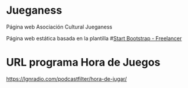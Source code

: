 # Jueganess
Página web Asociación Cultural Jueganess

Página web estática basada en la plantilla #[Start Bootstrap - Freelancer](https://startbootstrap.com/template-overviews/freelancer/)

 # URL programa Hora de Juegos
 https://lgnradio.com/podcastfilter/hora-de-jugar/